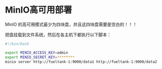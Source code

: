 # MinIO高可用部署

MinIO 的高可用模式最少为四块盘，并且这四块盘需要是空白的！！！

把盘挂载到文件系统，然后在各主机下都执行以下脚本：

```bash
#!/bin/bash

export MINIO_ACCESS_KEY=admin
export MINIO_SECRET_KEY=********
minio server http://fueltank-1:9000/data1 http://fueltank-1:9000/data2 http://fueltank-2:9000/data1 http://fueltank-3:9000/data1
```

